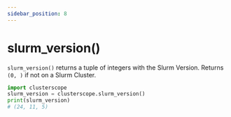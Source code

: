 ```yaml
---
sidebar_position: 8
---
```


# slurm_version()

`slurm_version()` returns a tuple of integers with the Slurm Version. Returns `(0, )` if not on a Slurm Cluster.

```python
import clusterscope
slurm_version = clusterscope.slurm_version()
print(slurm_version)
# (24, 11, 5)
```